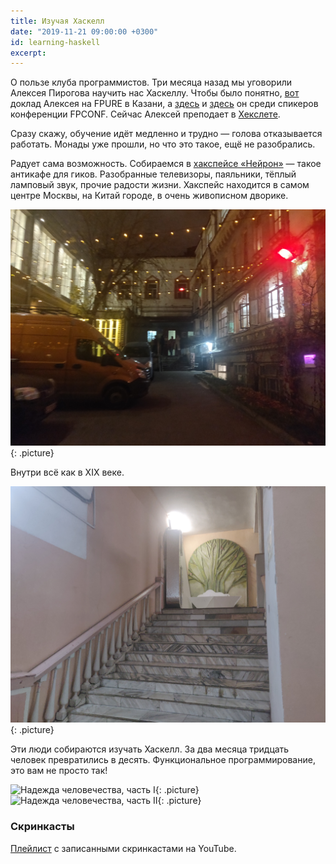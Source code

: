 ```yaml
---
title: Изучая Хаскелл
date: "2019-11-21 09:00:00 +0300"
id: learning-haskell
excerpt: 
---
```


О пользе клуба программистов. Три месяца назад мы уговорили Алексея Пирогова научить нас Хаскеллу. Чтобы было понятно, [вот](https://ru.hexlet.io/blog/posts/prepodavatel-heksleta-aleksey-pirogov-vystupil-na-konferentsii-fpure-v-kazani) доклад Алексея на FPURE в Казани, а [здесь](http://fpconf.ru/2016.html) и [здесь](http://fpconf.ru/2017.html) он среди спикеров конференции FPCONF. Сейчас Алексей преподает в [Хекслете](https://ru.hexlet.io/pages/about).

Сразу скажу, обучение идёт медленно и трудно — голова отказывается работать. Монады уже прошли, но что это такое, ещё не разобрались.

Радует сама возможность. Собираемся в [хакспейсе «Нейрон»](http://neuronspace.ru/) — такое антикафе для гиков. Разобранные телевизоры, паяльники, тёплый ламповый звук, прочие радости жизни. Хакспейс находится в самом центре Москвы, на Китай городе, в очень живописном дворике.

![Хакспейс «Нейрон»](/img/haskell-1.jpg){: .picture}

Внутри всё как в XIX веке.

![Внутреннее убранство](/img/haskell-2.jpg){: .picture}

Эти люди собираются изучать Хаскелл. За два месяца тридцать человек превратились в десять. Функциональное программирование, это вам не просто так!

![Надежда человечества, часть I](/img/haskell-3.jpg){: .picture}
![Надежда человечества, часть II](/img/haskell-4.jpg){: .picture}

### Скринкасты

[Плейлист](https://owa.voz.ru/owa/redir.aspx?C=pbZuXw-rhRb0h0UaH8A9SqDwDtL3-HgeW3htQUYX7XlH7pOpgW7XCA..&URL=https%3a%2f%2fwww.youtube.com%2fplaylist%3flist%3dPLUFoWyWge7mrrgIFRdRakFG0zhHrAhz9K) с записанными скринкастами на YouTube.
